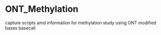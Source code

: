 # ONT_Methylation
capture scripts amd information for methylation study using ONT modified bases basecall
